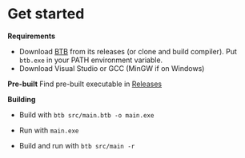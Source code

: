 # Get started
**Requirements**
- Download [BTB](https://github.com/Emarioo/BetterThanBatch) from its releases (or clone and build compiler).
  Put `btb.exe` in your PATH environment variable.
- Download Visual Studio or GCC (MinGW if on Windows)

**Pre-built**
Find pre-built executable in [Releases](https://github.com/Emarioo/wander/releases)

**Building**
- Build with `btb src/main.btb -o main.exe`
- Run with `main.exe`

- Build and run with `btb src/main -r`